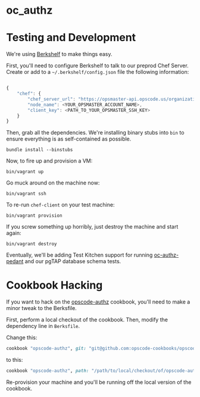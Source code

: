 oc_authz
========

Testing and Development
=======================

We're using [Berkshelf][] to make things easy.

First, you'll need to configure Berkshelf to talk to our preprod Chef
Server.  Create or add to a `~/.berkshelf/config.json` file the
following information:

``` javascript

{
    "chef": {
        "chef_server_url": "https://opsmaster-api.opscode.us/organizations/preprod",
        "node_name": <YOUR_OPSMASTER_ACCOUNT_NAME>,
        "client_key": <PATH_TO_YOUR_OPSMASTER_SSH_KEY>
    }
}
```

Then, grab all the dependencies.  We're installing binary stubs into
`bin` to ensure everything is as self-contained as possible.

```
bundle install --binstubs
```

Now, to fire up and provision a VM:

```
bin/vagrant up
```

Go muck around on the machine now:

```
bin/vagrant ssh
```

To re-run `chef-client` on your test machine:

```
bin/vagrant provision
```

If you screw something up horribly, just destroy the machine and start
again:

```
bin/vagrant destroy
```

Eventually, we'll be adding Test Kitchen support for running
[oc-authz-pedant][] and our pgTAP database schema tests.

Cookbook Hacking
================

If you want to hack on the [opscode-authz][] cookbook, you'll need to
make a minor tweak to the Berksfile.

First, perform a local checkout of the cookbook.  Then, modify the
dependency line in `Berksfile`.

Change this:

``` ruby
cookbook "opscode-authz", git: "git@github.com:opscode-cookbooks/opscode-authz"
```

to this:

``` ruby
cookbook "opscode-authz", path: "/path/to/local/checkout/of/opscode-authz"
```

Re-provision your machine and you'll be running off the local version
of the cookbook.


[Berkshelf]:http://berkshelf.com
[oc-authz-pedant]:https://github.com/opscode/oc-authz-pedant
[opscode-authz]:https://github.com/opscode-cookbooks/opscode-authz
